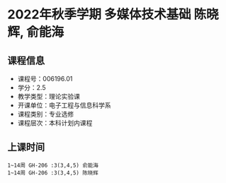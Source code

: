 # 2022年秋季学期 多媒体技术基础 陈晓辉, 俞能海






## 课程信息

- 课程号：006196.01
- 学分：2.5
- 教学类型：理论实验课
- 开课单位：电子工程与信息科学系
- 课程类别：专业选修
- 课程层次：本科计划内课程

## 上课时间

```
1~14周 GH-206 :3(3,4,5) 俞能海
1~14周 GH-206 :3(3,4,5) 陈晓辉
```

